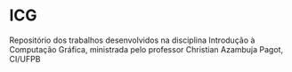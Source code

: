 # ICG
Repositório dos trabalhos desenvolvidos na disciplina Introdução à Computação Gráfica, ministrada pelo professor Christian Azambuja Pagot, CI/UFPB
